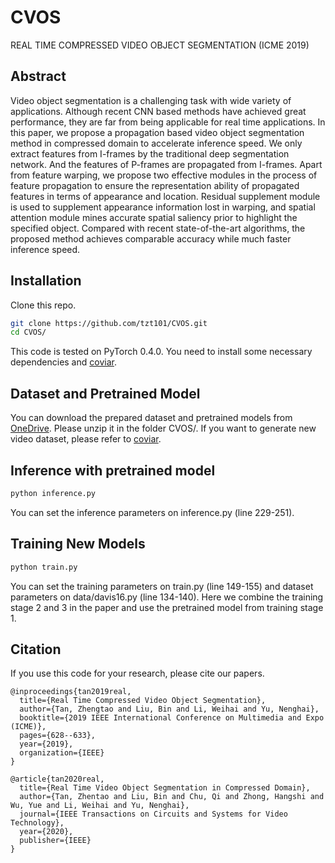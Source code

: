 # CVOS
REAL TIME COMPRESSED VIDEO OBJECT SEGMENTATION (ICME 2019)

## Abstract
Video object segmentation is a challenging task with wide variety of applications. Although recent CNN based methods have achieved great performance, they are far from being applicable for real time applications. In this paper, we propose a propagation based video object segmentation method in compressed domain to accelerate inference speed. We only extract features from I-frames by the traditional deep segmentation network. And the features of P-frames are propagated from I-frames. Apart from feature warping, we propose two
effective modules in the process of feature propagation to ensure the representation ability of propagated features in terms of appearance and location. Residual supplement module is used to supplement appearance information lost in warping, and spatial attention module mines accurate spatial saliency prior to highlight the specified object. Compared with recent state-of-the-art algorithms, the proposed method achieves comparable accuracy while much faster inference speed.

## Installation
Clone this repo.
```bash
git clone https://github.com/tzt101/CVOS.git
cd CVOS/
```

This code is tested on PyTorch 0.4.0. You need to install some necessary dependencies and [coviar](https://github.com/chaoyuaw/pytorch-coviar.git).

## Dataset and Pretrained Model
You can download the prepared dataset and pretrained models from [OneDrive](). Please unzip it in the folder CVOS/. If you want to generate new video dataset, please refer to [coviar](https://github.com/chaoyuaw/pytorch-coviar.git).

## Inference with pretrained model
```bash
python inference.py
```
You can set the inference parameters on inference.py (line 229-251).

## Training New Models
```bash
python train.py
```
You can set the training parameters on train.py (line 149-155) and dataset parameters on data/davis16.py (line 134-140). Here we combine the training stage 2 and 3 in the paper and use the pretrained model from training stage 1.

## Citation
If you use this code for your research, please cite our papers.
```
@inproceedings{tan2019real,
  title={Real Time Compressed Video Object Segmentation},
  author={Tan, Zhengtao and Liu, Bin and Li, Weihai and Yu, Nenghai},
  booktitle={2019 IEEE International Conference on Multimedia and Expo (ICME)},
  pages={628--633},
  year={2019},
  organization={IEEE}
}
```
```
@article{tan2020real,
  title={Real Time Video Object Segmentation in Compressed Domain},
  author={Tan, Zhentao and Liu, Bin and Chu, Qi and Zhong, Hangshi and Wu, Yue and Li, Weihai and Yu, Nenghai},
  journal={IEEE Transactions on Circuits and Systems for Video Technology},
  year={2020},
  publisher={IEEE}
}
```



